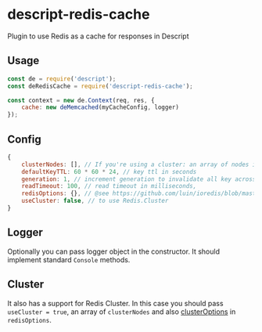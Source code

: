 # descript-redis-cache
Plugin to use Redis as a cache for responses in Descript

## Usage

```js
const de = require('descript');
const deRedisCache = require('descript-redis-cache');

const context = new de.Context(req, res, {
    cache: new deMemcached(myCacheConfig, logger)
});
```

## Config

```js
{
    clusterNodes: [], // If you're using a cluster: an array of nodes in the cluster [{ port: number, host: string }]
    defaultKeyTTL: 60 * 60 * 24, // key ttl in seconds
    generation: 1, // increment generation to invalidate all key across breaking changes releases
    readTimeout: 100, // read timeout in milliseconds,
    redisOptions: {}, // @see https://github.com/luin/ioredis/blob/master/API.md#new-redisport-host-options
    useCluster: false, // to use Redis.Cluster
}
```

## Logger

Optionally you can pass logger object in the constructor. It should implement standard `Console` methods.

## Cluster
It also has a support for Redis Cluster. In this case you should pass `useCluster = true`, an array of `clusterNodes` and also [clusterOptions](https://github.com/luin/ioredis/blob/a46415187d32bfdc974072403edb8aca2df282d6/lib/cluster/ClusterOptions.ts#L30) in `redisOptions`.
